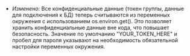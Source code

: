 - *Изменено:* Все конфиденциальные данные (токен группы, данные для подключения к БД) теперь считываются из переменных окружения с использованием os.environ.get(). Это позволяет хранить конфиденциальные данные вне кода, что повышает безопасность. Значение по умолчанию "YOUR_TOKEN_HERE" и пробел для пароля указывают на необходимость обязательной настройки переменных окружения.
